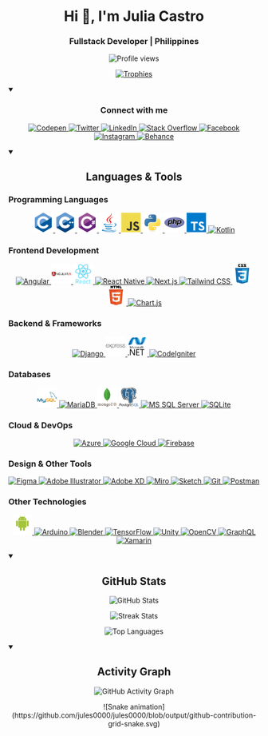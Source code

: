 <!-- Profile Header -->
<h1 align="center">Hi 👋, I'm Julia Castro</h1>
<h3 align="center">Fullstack Developer | Philippines</h3>
<p align="center">
  <img src="https://komarev.com/ghpvc/?username=jules0000&label=Profile%20views&color=0e75b6&style=flat" alt="Profile views" />
</p>
<p align="center">
  <a href="https://github.com/ryo-ma/github-profile-trophy">
    <img src="https://github-profile-trophy.vercel.app/?username=jules0000&theme=dark" alt="Trophies" />
  </a>
</p>

<!-- Interactive Social Links -->
<details open>
  <summary><h3 align="center">Connect with me</h3></summary>
  <p align="center">
    <a href="https://codepen.io/jules0000" target="_blank">
      <img src="https://raw.githubusercontent.com/rahuldkjain/github-profile-readme-generator/master/src/images/icons/Social/codepen.svg" alt="Codepen" height="30" width="40" />
    </a>
    <a href="https://twitter.com/juriacastroooo" target="_blank">
      <img src="https://raw.githubusercontent.com/rahuldkjain/github-profile-readme-generator/master/src/images/icons/Social/twitter.svg" alt="Twitter" height="30" width="40" />
    </a>
    <a href="https://linkedin.com/in/julia-castro-936550284" target="_blank">
      <img src="https://raw.githubusercontent.com/rahuldkjain/github-profile-readme-generator/master/src/images/icons/Social/linked-in-alt.svg" alt="LinkedIn" height="30" width="40" />
    </a>
    <a href="https://stackoverflow.com/users/23500076/julia-castro" target="_blank">
      <img src="https://raw.githubusercontent.com/rahuldkjain/github-profile-readme-generator/master/src/images/icons/Social/stack-overflow.svg" alt="Stack Overflow" height="30" width="40" />
    </a>
    <a href="https://fb.com/juriacastroooo" target="_blank">
      <img src="https://raw.githubusercontent.com/rahuldkjain/github-profile-readme-generator/master/src/images/icons/Social/facebook.svg" alt="Facebook" height="30" width="40" />
    </a>
    <a href="https://instagram.com/https_juless" target="_blank">
      <img src="https://raw.githubusercontent.com/rahuldkjain/github-profile-readme-generator/master/src/images/icons/Social/instagram.svg" alt="Instagram" height="30" width="40" />
    </a>
    <a href="https://www.behance.net/juliacastro47" target="_blank">
      <img src="https://raw.githubusercontent.com/rahuldkjain/github-profile-readme-generator/master/src/images/icons/Social/behance.svg" alt="Behance" height="30" width="40" />
    </a>
  </p>
</details>

<!-- Interactive Languages & Tools -->
<details open>
  <summary><h2 align="center">Languages & Tools</h2></summary>
  <!-- Programming Languages -->
  <h3>Programming Languages</h3>
  <p align="center">
    <a href="https://www.cprogramming.com/" target="_blank">
      <img src="https://raw.githubusercontent.com/devicons/devicon/master/icons/c/c-original.svg" alt="C" width="40" height="40"/>
    </a>
    <a href="https://www.w3schools.com/cpp/" target="_blank">
      <img src="https://raw.githubusercontent.com/devicons/devicon/master/icons/cplusplus/cplusplus-original.svg" alt="C++" width="40" height="40"/>
    </a>
    <a href="https://www.w3schools.com/cs/" target="_blank">
      <img src="https://raw.githubusercontent.com/devicons/devicon/master/icons/csharp/csharp-original.svg" alt="C#" width="40" height="40"/>
    </a>
    <a href="https://www.java.com" target="_blank">
      <img src="https://raw.githubusercontent.com/devicons/devicon/master/icons/java/java-original.svg" alt="Java" width="40" height="40"/>
    </a>
    <a href="https://developer.mozilla.org/en-US/docs/Web/JavaScript" target="_blank">
      <img src="https://raw.githubusercontent.com/devicons/devicon/master/icons/javascript/javascript-original.svg" alt="JavaScript" width="40" height="40"/>
    </a>
    <a href="https://www.python.org" target="_blank">
      <img src="https://raw.githubusercontent.com/devicons/devicon/master/icons/python/python-original.svg" alt="Python" width="40" height="40"/>
    </a>
    <a href="https://www.php.net" target="_blank">
      <img src="https://raw.githubusercontent.com/devicons/devicon/master/icons/php/php-original.svg" alt="PHP" width="40" height="40"/>
    </a>
    <a href="https://www.typescriptlang.org/" target="_blank">
      <img src="https://raw.githubusercontent.com/devicons/devicon/master/icons/typescript/typescript-original.svg" alt="TypeScript" width="40" height="40"/>
    </a>
    <a href="https://kotlinlang.org" target="_blank">
      <img src="https://www.vectorlogo.zone/logos/kotlinlang/kotlinlang-icon.svg" alt="Kotlin" width="40" height="40"/>
    </a>
  </p>

  <!-- Frontend Development -->
  <h3>Frontend Development</h3>
  <p align="center">
    <a href="https://angular.io" target="_blank">
      <img src="https://angular.io/assets/images/logos/angular/angular.svg" alt="Angular" width="40" height="40"/>
    </a>
    <a href="https://angular.io" target="_blank">
      <img src="https://raw.githubusercontent.com/devicons/devicon/master/icons/angularjs/angularjs-original-wordmark.svg" alt="AngularJS" width="40" height="40"/>
    </a>
    <a href="https://reactjs.org/" target="_blank">
      <img src="https://raw.githubusercontent.com/devicons/devicon/master/icons/react/react-original-wordmark.svg" alt="React" width="40" height="40"/>
    </a>
    <a href="https://reactnative.dev/" target="_blank">
      <img src="https://reactnative.dev/img/header_logo.svg" alt="React Native" width="40" height="40"/>
    </a>
    <a href="https://nextjs.org/" target="_blank">
      <img src="https://cdn.worldvectorlogo.com/logos/nextjs-2.svg" alt="Next.js" width="40" height="40"/>
    </a>
    <a href="https://tailwindcss.com/" target="_blank">
      <img src="https://www.vectorlogo.zone/logos/tailwindcss/tailwindcss-icon.svg" alt="Tailwind CSS" width="40" height="40"/>
    </a>
    <a href="https://www.w3schools.com/css/" target="_blank">
      <img src="https://raw.githubusercontent.com/devicons/devicon/master/icons/css3/css3-original-wordmark.svg" alt="CSS3" width="40" height="40"/>
    </a>
    <a href="https://www.w3.org/html/" target="_blank">
      <img src="https://raw.githubusercontent.com/devicons/devicon/master/icons/html5/html5-original-wordmark.svg" alt="HTML5" width="40" height="40"/>
    </a>
    <a href="https://www.chartjs.org" target="_blank">
      <img src="https://www.chartjs.org/media/logo-title.svg" alt="Chart.js" width="40" height="40"/>
    </a>
  </p>

  <!-- Backend & Frameworks -->
  <h3>Backend & Frameworks</h3>
  <p align="center">
    <a href="https://www.djangoproject.com/" target="_blank">
      <img src="https://cdn.worldvectorlogo.com/logos/django.svg" alt="Django" width="40" height="40"/>
    </a>
    <a href="https://expressjs.com" target="_blank">
      <img src="https://raw.githubusercontent.com/devicons/devicon/master/icons/express/express-original-wordmark.svg" alt="Express" width="40" height="40"/>
    </a>
    <a href="https://dotnet.microsoft.com/" target="_blank">
      <img src="https://raw.githubusercontent.com/devicons/devicon/master/icons/dot-net/dot-net-original-wordmark.svg" alt=".NET" width="40" height="40"/>
    </a>
    <a href="https://codeigniter.com" target="_blank">
      <img src="https://cdn.worldvectorlogo.com/logos/codeigniter.svg" alt="CodeIgniter" width="40" height="40"/>
    </a>
  </p>

  <!-- Databases -->
  <h3>Databases</h3>
  <p align="center">
    <a href="https://www.mysql.com/" target="_blank">
      <img src="https://raw.githubusercontent.com/devicons/devicon/master/icons/mysql/mysql-original-wordmark.svg" alt="MySQL" width="40" height="40"/>
    </a>
    <a href="https://mariadb.org/" target="_blank">
      <img src="https://www.vectorlogo.zone/logos/mariadb/mariadb-icon.svg" alt="MariaDB" width="40" height="40"/>
    </a>
    <a href="https://www.mongodb.com/" target="_blank">
      <img src="https://raw.githubusercontent.com/devicons/devicon/master/icons/mongodb/mongodb-original-wordmark.svg" alt="MongoDB" width="40" height="40"/>
    </a>
    <a href="https://www.postgresql.org/" target="_blank">
      <img src="https://raw.githubusercontent.com/devicons/devicon/master/icons/postgresql/postgresql-original-wordmark.svg" alt="PostgreSQL" width="40" height="40"/>
    </a>
    <a href="https://www.microsoft.com/en-us/sql-server" target="_blank">
      <img src="https://www.svgrepo.com/show/303229/microsoft-sql-server-logo.svg" alt="MS SQL Server" width="40" height="40"/>
    </a>
    <a href="https://www.sqlite.org/" target="_blank">
      <img src="https://www.vectorlogo.zone/logos/sqlite/sqlite-icon.svg" alt="SQLite" width="40" height="40"/>
    </a>
  </p>

  <!-- Cloud & DevOps -->
  <h3>Cloud & DevOps</h3>
  <p align="center">
    <a href="https://azure.microsoft.com/" target="_blank">
      <img src="https://www.vectorlogo.zone/logos/microsoft_azure/microsoft_azure-icon.svg" alt="Azure" width="40" height="40"/>
    </a>
    <a href="https://cloud.google.com/" target="_blank">
      <img src="https://www.vectorlogo.zone/logos/google_cloud/google_cloud-icon.svg" alt="Google Cloud" width="40" height="40"/>
    </a>
    <a href="https://firebase.google.com/" target="_blank">
      <img src="https://www.vectorlogo.zone/logos/firebase/firebase-icon.svg" alt="Firebase" width="40" height="40"/>
    </a>
  </p>

 <!-- Design & Other Tools -->
<h3>Design & Other Tools</h3>
<p align="center">
  <a href="https://www.figma.com/" target="_blank">
    <img src="https://www.vectorlogo.zone/logos/figma/figma-icon.svg" alt="Figma" width="40" height="40"/>
  </a>
  <a href="https://www.adobe.com/in/products/illustrator.html" target="_blank">
    <img src="https://www.vectorlogo.zone/logos/adobe_illustrator/adobe_illustrator-icon.svg" alt="Adobe Illustrator" width="40" height="40"/>
  </a>
  <a href="https://www.adobe.com/products/xd.html" target="_blank">
    <img src="https://cdn.jsdelivr.net/gh/simple-icons/simple-icons/icons/adobexd.svg" alt="Adobe XD" width="40" height="40"/>
  </a>
  <a href="https://miro.com/" target="_blank">
    <img src="https://cdn.jsdelivr.net/gh/simple-icons/simple-icons/icons/miro.svg" alt="Miro" width="40" height="40"/>
  </a>
  <a href="https://www.sketch.com/" target="_blank">
    <img src="https://www.vectorlogo.zone/logos/sketchapp/sketchapp-icon.svg" alt="Sketch" width="40" height="40"/>
  </a>
  <a href="https://git-scm.com/" target="_blank">
    <img src="https://www.vectorlogo.zone/logos/git-scm/git-scm-icon.svg" alt="Git" width="40" height="40"/>
  </a>
  <a href="https://postman.com" target="_blank">
    <img src="https://www.vectorlogo.zone/logos/getpostman/getpostman-icon.svg" alt="Postman" width="40" height="40"/>
  </a>
</p>

  <!-- Other Technologies -->
  <h3>Other Technologies</h3>
  <p align="center">
    <a href="https://www.android.com/" target="_blank">
      <img src="https://raw.githubusercontent.com/devicons/devicon/master/icons/android/android-original-wordmark.svg" alt="Android" width="40" height="40"/>
    </a>
    <a href="https://www.arduino.cc/" target="_blank">
      <img src="https://cdn.worldvectorlogo.com/logos/arduino-1.svg" alt="Arduino" width="40" height="40"/>
    </a>
    <a href="https://www.blender.org/" target="_blank">
      <img src="https://download.blender.org/branding/community/blender_community_badge_white.svg" alt="Blender" width="40" height="40"/>
    </a>
    <a href="https://www.tensorflow.org" target="_blank">
      <img src="https://www.vectorlogo.zone/logos/tensorflow/tensorflow-icon.svg" alt="TensorFlow" width="40" height="40"/>
    </a>
    <a href="https://www.unity.com/" target="_blank">
      <img src="https://www.vectorlogo.zone/logos/unity3d/unity3d-icon.svg" alt="Unity" width="40" height="40"/>
    </a>
    <a href="https://opencv.org/" target="_blank">
      <img src="https://www.vectorlogo.zone/logos/opencv/opencv-icon.svg" alt="OpenCV" width="40" height="40"/>
    </a>
    <a href="https://graphql.org/" target="_blank">
      <img src="https://www.vectorlogo.zone/logos/graphql/graphql-icon.svg" alt="GraphQL" width="40" height="40"/>
    </a>
    <a href="https://dotnet.microsoft.com/apps/xamarin" target="_blank">
      <img src="https://raw.githubusercontent.com/detain/svg-logos/780f25886640cef088af994181646db2f6b1a3f8/svg/xamarin.svg" alt="Xamarin" width="40" height="40"/>
    </a>
  </p>
</details>

<!-- Interactive GitHub Stats -->
<details open>
  <summary><h2 align="center">GitHub Stats</h2></summary>
  <p align="center">
    <img src="https://github-readme-stats.vercel.app/api?username=jules0000&show_icons=true&locale=en&theme=dark" alt="GitHub Stats" />
  </p>
  <p align="center">
    <img src="https://github-readme-streak-stats.herokuapp.com/?user=jules0000&theme=dark" alt="Streak Stats" />
  </p>
  <p align="center">
    <img src="https://github-readme-stats.vercel.app/api/top-langs?username=jules0000&show_icons=true&locale=en&layout=compact&theme=dark" alt="Top Languages" />
  </p>
</details>

<!-- Interactive GitHub Activity Graph -->
<details open>
  <summary><h2 align="center">Activity Graph</h2></summary>
  <p align="center">
    <img src="https://github-readme-activity-graph.vercel.app/graph?username=jules0000&theme=react-dark" alt="GitHub Activity Graph" />
  </p>
</details>

<!-- Snake Animation -->
<p align="center">
  ![Snake animation](https://github.com/jules0000/jules0000/blob/output/github-contribution-grid-snake.svg)
</p>
